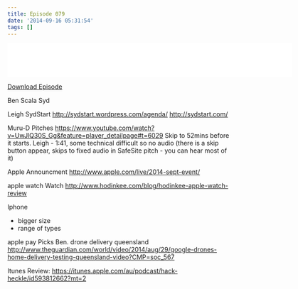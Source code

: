 ```yaml
---
title: Episode 079
date: '2014-09-16 05:31:54'
tags: []
---
```


<iframe style="border: none" src="//html5-player.libsyn.com/embed/episode/id/3064409/height/75/width/640/theme/standard/direction/no/autoplay/no/autonext/no/thumbnail/no/preload/no/no_addthis/no/" height="75" width="640" scrolling="no"  allowfullscreen webkitallowfullscreen mozallowfullscreen oallowfullscreen msallowfullscreen></iframe>

<a href="href=http://traffic.libsyn.com/hackandheckle/079RecordingEdited.mp3" title="href=http://traffic.libsyn.com/hackandheckle/079RecordingEdited.mp3">Download Episode</a>

Ben
Scala Syd

Leigh
SydStart
http://sydstart.wordpress.com/agenda/
http://sydstart.com/

Muru-D Pitches
https://www.youtube.com/watch?v=UwJlQ30S_Gg&feature=player_detailpage#t=6029
Skip to 52mins before it starts.
Leigh - 1:41, some technical difficult so no audio (there is a skip button appear, skips to fixed audio in SafeSite pitch - you can hear most of it)

Apple Announcment
http://www.apple.com/live/2014-sept-event/

apple watch Watch
http://www.hodinkee.com/blog/hodinkee-apple-watch-review

Iphone
- bigger size 
- range of types

apple pay
Picks
Ben.
drone delivery queensland
http://www.theguardian.com/world/video/2014/aug/29/google-drones-home-delivery-testing-queensland-video?CMP=soc_567

Itunes Review:
https://itunes.apple.com/au/podcast/hack-heckle/id593812662?mt=2

